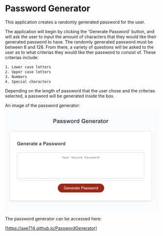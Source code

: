 # Password Generator
This application creates a randomly generated password for the user. 

The application will begin by clicking the 'Generate Password' button, and will ask the user to input the amount of characters that they would like their generated password to have. The randomly generated password must be between 8 and 128. From there, a variety of questions will be asked to the user as to what criterias they would like ther password to consist of. These criterias include:
```
1. Lower case letters
2. Upper case letters
3. Numbers
4. Special characters
```

Depending on the length of password that the user chose and the criterias selected, a password will be generated inside the box.

An image of the password generator:

![Password Generator](./Assets/images/PasswordGeneratorPicture.png)

The password generator can be accessed here:

[https://axe714.github.io/PasswordGenerator]